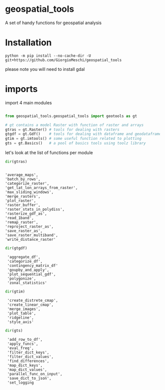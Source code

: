 # geospatial_tools
A set of handy functions for geospatial analysis 

# Installation

```
python -m pip install --no-cache-dir -U git+https://github.com/GiorgioMeschi/geospatial_tools
```
please note you will need to install gdal

# imports 
import 4 main modules 

```python

from geospatial_tools.geospatial_tools import geotools as gt

# gt contains a model Raster with function of raster and arrays
gtras = gt.Raster() # tools for dealing with rasters
gtgdf = gt.Gdf()    # tools for dealing with dataframe and geodataframe
gtim = gt.imtools() # some useful function related to plotting
gts = gt.Basics()   # a pool of basics tools using toolz library 


```

let's look at the list of functions per module 

```python
dir(gtras)
```

```

'average_maps',
'batch_by_rows',
'categorize_raster',
'get_lat_lon_arrays_from_raster',
'max_sliding_windows',
'merge_rasters',
'plot_raster',
'raster_buffer',
'raster_stats_in_polydiss',
'rasterize_gdf_as',
'read_1band',
'remap_raster',
'reproject_raster_as',
'save_raster_as',
'save_raster_multiband',
'write_distance_raster'

```

```python
dir(gtgdf)
```

```
 'aggregate_df',
 'categorize_df',
 'contingency_matrix_df'
 'goupby_and_apply',
 'plot_sequential_gdf',
 'polygonize',
 'zonal_statistics'
```

```python
dir(gtim)
```

```
 'create_distrete_cmap',
 'create_linear_cmap',
 'merge_images',
 'plot_table',
 'ridgeline',
 'style_axis'
```


```python
dir(gts)
```

```
 'add_row_to_df',
 'apply_funcs',
 'eval_freq',
 'filter_dict_keys',
 'filter_dict_values',
 'find_differences',
 'map_dict_keys',
 'map_dict_values',
 'parallel_func_on_input',
 'save_dict_to_json',
 'set_logging
```
